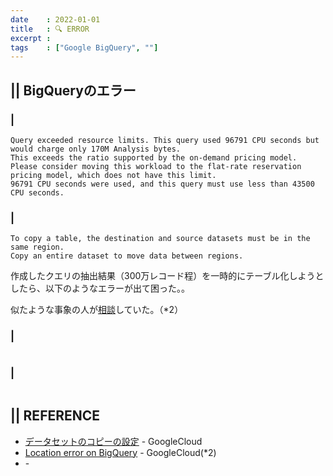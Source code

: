 ```yaml
---
date    : 2022-01-01
title   : 🔍 ERROR
excerpt : 
tags    : ["Google BigQuery", ""]
---
```


## || BigQueryのエラー
### |  
```
Query exceeded resource limits. This query used 96791 CPU seconds but would charge only 170M Analysis bytes. 
This exceeds the ratio supported by the on-demand pricing model. 
Please consider moving this workload to the flat-rate reservation pricing model, which does not have this limit. 
96791 CPU seconds were used, and this query must use less than 43500 CPU seconds.
```

### | 
```
To copy a table, the destination and source datasets must be in the same region. 
Copy an entire dataset to move data between regions.
```
作成したクエリの抽出結果（300万レコード程）を一時的にテーブル化しようとしたら、以下のようなエラーが出て困った。。

似たような事象の人が[相談](https://www.googlecloudcommunity.com/gc/Data-Analytics/Location-error-on-BigQuery/m-p/424261)していた。（*2）


### | 
```
```

### | 
```
```



## || REFERENCE
- [データセットのコピーの設定](https://cloud.google.com/bigquery/docs/copying-datasets?hl=ja#setting_up_a_dataset_copy) - GoogleCloud 
- [Location error on BigQuery](https://www.googlecloudcommunity.com/gc/Data-Analytics/Location-error-on-BigQuery/m-p/424261) - GoogleCloud(*2)
- []() -
